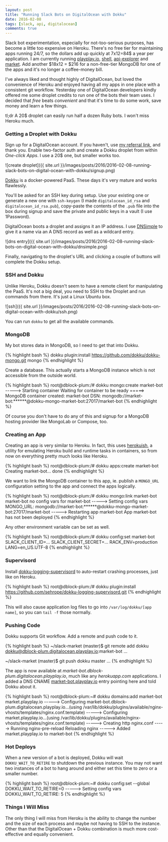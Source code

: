 ```yaml
---
layout: post
title: "Running Slack Bots on DigitalOcean with Dokku"
date: 2016-02-08
tags: [slack, api, digitalocean]
comments: true
---
```

Slack bot experimentation, especially for not-too-serious purposes, has become a little too expensive on Heroku. There's no free tier for maintaining apps running 24/7, so the dollars add up quickly at 7x12=84$ a year per application. I am currently running [playplay.io](http://playplay.io), [shell](http://shell.playplay.io), [api-explorer](http://api-explorer.playplay.io) and [market](http://market.playplay.io). Add another $18x12 = $216 for a non-free-tier MongoDB for one of the apps and it's no longer a coffee-money bill.

I've always liked and thought highly of DigitalOcean, but loved the convenience of Heroku and enjoyed having all my apps in one place with a consistent git workflow. Yesterday one of DigitalOcean developers kindly offered me some droplet credits to run one of the bots their team uses. I decided that _free_ beats _convenient_ and that it's time to do some work, save money and learn a few things.

tl;dr A 20$ droplet can easily run half a dozen Ruby bots. I won't miss Heroku much.

### Getting a Droplet with Dokku

Sign up for a DigitalOcean account. If you haven't, use [my referral link](https://m.do.co/c/5b26011f9a9b), and thank you. Enable two-factor auth and create a Dokku droplet from within _One-click Apps_. I use a 20$ one, but smaller works too.

![create droplet]({{ site.url }}/images/posts/2016/2016-02-08-running-slack-bots-on-digital-ocean-with-dokku/signup.png)

[Dokku](https://github.com/dokku/dokku) is a docker-powered PaaS. These days it's very mature and works flawlessly.

You'll be asked for an SSH key during setup. Use your existing one or generate a new one with `ssh-keygen` (I made `digitalocean_id_rsa` and `digitalocean_id_rsa.pub`), copy-paste the contents of the `.pub` file into the box during signup and save the private and public keys in a vault (I use 1Password).

DigitalOcean boots a droplet and assigns it an IP address. I use [DNSimple](https://dnsimple.com/r/0fd8bf77eef5bd) to give it a name via an A DNS record as well as a wildcard entry.

![dns entry]({{ site.url }}/images/posts/2016/2016-02-08-running-slack-bots-on-digital-ocean-with-dokku/dnsimple.png)

Finally, navigating to the droplet's URL and clicking a couple of buttons will complete the Dokku setup.

### SSH and Dokku

Unlike Heroku, Dokku doesn't seem to have a remote client for manipulating the PaaS. It's not a big deal, you need to SSH to the Droplet and run commands from there. It's just a Linux Ubuntu box.

![ssh]({{ site.url }}/images/posts/2016/2016-02-08-running-slack-bots-on-digital-ocean-with-dokku/ssh.png)

You can run `dokku` to get all the available commands.

### MongoDB

My bot stores data in MongoDB, so I need to get that into Dokku.

{% highlight bash %}
dokku plugin:install https://github.com/dokku/dokku-mongo.git mongo
{% endhighlight %}

Create a database. This actually starts a MongoDB instance which is not accessible from the outside world.

{% highlight bash %}
root@dblock-plum:/# dokku mongo:create market-bot
-----> Starting container
       Waiting for container to be ready
=====> MongoDB container created: market-bot
       DSN: mongodb://market-bot:******@dokku-mongo-market-bot:27017/market-bot
{% endhighlight %}

Of course you don't have to do any of this and signup for a MongoDB hosting provider like MongoLab or Compose, too.

### Creating an App

Creating an app is very similar to Heroku. In fact, this uses [herokuish](https://github.com/gliderlabs/herokuish), a utility for emulating Heroku build and runtime tasks in containers, so from now on everything pretty much looks like Heroku.

{% highlight bash %}
root@dblock-plum:/# dokku apps:create market-bot
Creating market-bot... done
{% endhighlight %}

We want to link the MongoDB container to this app, ie. publish a `MONGO_URL` configuration setting to the app and connect the apps logically.

{% highlight bash %}
root@dblock-plum:/# dokku mongo:link market-bot market-bot
no config vars for market-bot
-----> Setting config vars
       MONGO_URL: mongodb://market-bot:******@dokku-mongo-market-bot:27017/market-bot
-----> Restarting app market-bot
App market-bot has not been deployed
{% endhighlight %}

Any other environment variable can be set as well.

{% highlight bash %}
root@dblock-plum:/# dokku config:set market-bot SLACK_CLIENT_ID=... SLACK_CLIENT_SECRET=... RACK_ENV=production LANG=en_US.UTF-8
{% endhighlight %}

### Supervisord

Install [dokku-logging-supervisord](https://github.com/sehrope/dokku-logging-supervisord) to auto-restart crashing processes, just like on Heroku.

{% highlight bash %}
root@dblock-plum:/# dokku plugin:install https://github.com/sehrope/dokku-logging-supervisord.git
{% endhighlight %}

This will also cause application log files to go into `/var/log/dokku/[app name]`, so you can `tail -f` those normally.

### Pushing Code

Dokku supports Git workflow. Add a remote and push code to it.

{% highlight bash %}
~/slack-market (master)$ git remote add dokku dokku@dblock-plum.digitalocean.playplay.io:market-bot
...

~/slack-market (master)$ git push dokku master
...
{% endhighlight %}

The app is now available at _market-bot.dblock-plum.digitalocean.playplay.io_, much like any _herokuapp.com_ applications. I added a DNS CNAME [market-bot.playplay.io](http://market-bot.playplay.io) entry pointing here and told Dokku about it.

{% highlight bash %}
root@dblock-plum:~# dokku domains:add market-bot market.playplay.io
-----> Configuring market-bot.dblock-plum.digitalocean.playplay.io...(using /var/lib/dokku/plugins/available/nginx-vhosts/templates/nginx.conf.template)
-----> Configuring market.playplay.io...(using /var/lib/dokku/plugins/available/nginx-vhosts/templates/nginx.conf.template)
-----> Creating http nginx.conf
-----> Running nginx-pre-reload
       Reloading nginx
-----> Added market.playplay.io to market-bot
{% endhighlight %}

### Hot Deploys

When a new version of a bot is deployed, Dokku will wait `DOKKU_WAIT_TO_RETIRE` to shutdown the previous instance. You may not want two instances of a bot to hang around and either set this time to zero or a smaller number.

{% highlight bash %}
root@dblock-plum:~# dokku config:set --global DOKKU_WAIT_TO_RETIRE=0
-----> Setting config vars
       DOKKU_WAIT_TO_RETIRE: 5
{% endhighlight %}

### Things I Will Miss

The only thing I will miss from Heroku is the ability to change the number and the size of each process and maybe not having to SSH to the instance. Other than that the DigitalOcean + Dokku combination is much more cost-effective and equally convenient.
